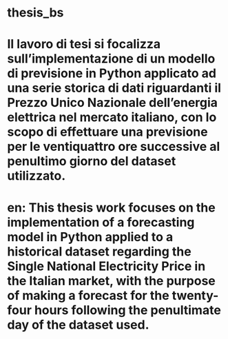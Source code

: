 # thesis_bs

# Il lavoro di tesi si focalizza sull’implementazione di un modello di previsione in Python applicato ad una serie storica di dati riguardanti il Prezzo Unico Nazionale dell’energia elettrica nel mercato italiano, con lo scopo di effettuare una previsione per le ventiquattro ore successive al penultimo giorno del dataset utilizzato.

# en: This thesis work focuses on the implementation of a forecasting model in Python applied to a historical dataset regarding the Single National Electricity Price in the Italian market, with the purpose of making a forecast for the twenty-four hours following the penultimate day of the dataset used.
